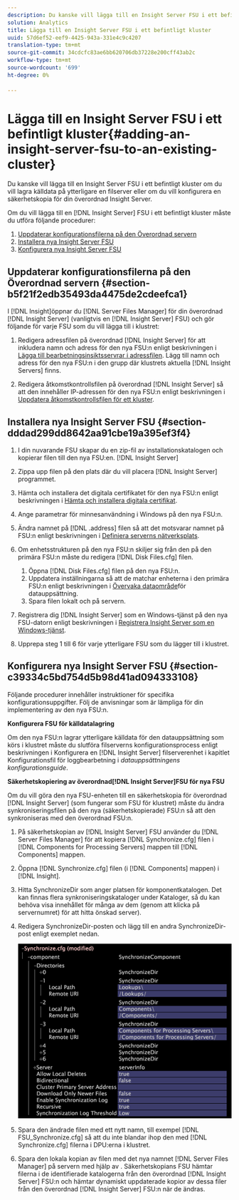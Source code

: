```yaml
---
description: Du kanske vill lägga till en Insight Server FSU i ett befintligt kluster om du vill lagra källdata på ytterligare en filserver eller om du vill konfigurera en säkerhetskopia för din överordnad Insight Server.
solution: Analytics
title: Lägga till en Insight Server FSU i ett befintligt kluster
uuid: 57d6ef52-eef9-4425-943a-331e4c9c4207
translation-type: tm+mt
source-git-commit: 34cdcfc83ae6bb620706db37228e200cff43ab2c
workflow-type: tm+mt
source-wordcount: '699'
ht-degree: 0%

---
```



# Lägga till en Insight Server FSU i ett befintligt kluster{#adding-an-insight-server-fsu-to-an-existing-cluster}

Du kanske vill lägga till en Insight Server FSU i ett befintligt kluster om du vill lagra källdata på ytterligare en filserver eller om du vill konfigurera en säkerhetskopia för din överordnad Insight Server.

Om du vill lägga till en [!DNL Insight Server] FSU i ett befintligt kluster måste du utföra följande procedurer:

1. [Uppdaterar konfigurationsfilerna på den Överordnad servern](../../../../../home/c-inst-svr/c-install-ins-svr/c-ins-svr-clstrs/c-add-ins-svrs-ex-clstr/c-add-fsu-ex-clstr.md#section-b5f21f2edb35493da4475de2cdeefca1)
1. [Installera nya Insight Server FSU](../../../../../home/c-inst-svr/c-install-ins-svr/c-ins-svr-clstrs/c-add-ins-svrs-ex-clstr/c-add-fsu-ex-clstr.md#section-dddad299dd8642aa91cbe19a395ef3f4)
1. [Konfigurera nya Insight Server FSU](../../../../../home/c-inst-svr/c-install-ins-svr/c-ins-svr-clstrs/c-add-ins-svrs-ex-clstr/c-add-fsu-ex-clstr.md#section-c39334c5bd754d5b98d41ad094333108)

## Uppdaterar konfigurationsfilerna på den Överordnad servern {#section-b5f21f2edb35493da4475de2cdeefca1}

I [!DNL Insight]öppnar du [!DNL Server Files Manager] för din överordnad [!DNL Insight Server] (vanligtvis en [!DNL Insight Server] FSU) och gör följande för varje FSU som du vill lägga till i klustret:

1. Redigera adressfilen på överordnad [!DNL Insight Server] för att inkludera namn och adress för den nya FSU:n enligt beskrivningen i [Lägga till bearbetningsinsiktsservrar i adressfilen](../../../../../home/c-inst-svr/c-install-ins-svr/c-ins-svr-clstrs/c-inst-ins-svr-clstr/c-inst-proc-clstr/c-config-mstr-ins-svr-clstr.md#section-2fe5298180164e8dbaa59ea6b6ff682d). Lägg till namn och adress för den nya FSU:n i den grupp där klustrets aktuella [!DNL Insight Servers] finns.

1. Redigera åtkomstkontrollsfilen på överordnad [!DNL Insight Server] så att den innehåller IP-adressen för den nya FSU:n enligt beskrivningen i [Uppdatera åtkomstkontrollsfilen för ett kluster](../../../../../home/c-inst-svr/c-install-ins-svr/c-ins-svr-clstrs/c-inst-ins-svr-clstr/c-inst-proc-clstr/c-config-mstr-ins-svr-clstr.md#section-fce1367d92a445168c35e9ca506e7d6b).

## Installera nya Insight Server FSU {#section-dddad299dd8642aa91cbe19a395ef3f4}

1. I din nuvarande FSU skapar du en zip-fil av installationskatalogen och kopierar filen till den nya FSU:en. [!DNL Insight Server]
1. Zippa upp filen på den plats där du vill placera [!DNL Insight Server] programmet.
1. Hämta och installera det digitala certifikatet för den nya FSU:n enligt beskrivningen i [Hämta och installera digitala certifikat](../../../../../home/c-inst-svr/c-install-ins-svr/t-install-proc-inst-svr-dpu/c-dnld-dgtl-cert/c-dnld-dgtl-cert.md#concept-4f79c240492f4e52b6375b4b3bbefa17).
1. Ange parametrar för minnesanvändning i Windows på den nya FSU:n.
1. Ändra namnet på [!DNL .address] filen så att det motsvarar namnet på FSU:n enligt beskrivningen i [Definiera serverns nätverksplats](../../../../../home/c-inst-svr/c-install-ins-svr/t-install-proc-inst-svr-dpu/c-svrs-ntwk-loc/c-svrs-ntwk-loc.md#concept-87dd2aa3448c415ca1285bc445a8c649).

1. Om enhetsstrukturen på den nya FSU:n skiljer sig från den på den primära FSU:n måste du redigera [!DNL Disk Files.cfg] filen.

   1. Öppna [!DNL Disk Files.cfg] filen på den nya FSU:n.
   1. Uppdatera inställningarna så att de matchar enheterna i den primära FSU:n enligt beskrivningen i [Övervaka dataområde](../../../../../home/c-inst-svr/c-admin-inst-svr/c-mntr-disk-spc/t-mntr-dtst-data-spc.md#task-6223fa2c718845678824a0a96df96a03)för datauppsättning.
   1. Spara filen lokalt och på servern.

1. Registrera dig [!DNL Insight Server] som en Windows-tjänst på den nya FSU-datorn enligt beskrivningen i [Registrera Insight Server som en Windows-tjänst](../../../../../home/c-inst-svr/c-install-ins-svr/t-install-proc-inst-svr-dpu/c-reg-wdws-svc.md#concept-f2c7aa891d544a2595aa01d0d796a540).

1. Upprepa steg 1 till 6 för varje ytterligare FSU som du lägger till i klustret.

## Konfigurera nya Insight Server FSU {#section-c39334c5bd754d5b98d41ad094333108}

Följande procedurer innehåller instruktioner för specifika konfigurationsuppgifter. Följ de anvisningar som är lämpliga för din implementering av den nya FSU:n.

**Konfigurera FSU för källdatalagring**

Om den nya FSU:n lagrar ytterligare källdata för den datauppsättning som körs i klustret måste du slutföra filserverns konfigurationsprocess enligt beskrivningen i Konfigurera en [!DNL Insight Server] filserverenhet i kapitlet Konfigurationsfil för loggbearbetning i *datauppsättningens konfigurationsguide*.

**Säkerhetskopiering av överordnad[!DNL Insight Server]FSU för nya FSU**

Om du vill göra den nya FSU-enheten till en säkerhetskopia för överordnad [!DNL Insight Server] (som fungerar som FSU för klustret) måste du ändra synkroniseringsfilen på den nya (säkerhetskopierade) FSU:n så att den synkroniseras med den överordnad FSU:n.

1. På säkerhetskopian av [!DNL Insight Server] FSU använder du [!DNL Server Files Manager] för att kopiera [!DNL Synchronize.cfg] filen i [!DNL Components for Processing Servers] mappen till [!DNL Components] mappen.

1. Öppna [!DNL Synchronize.cfg] filen (i [!DNL Components] mappen) i [!DNL Insight].

1. Hitta SynchronizeDir som anger platsen för komponentkatalogen. Det kan finnas flera synkroniseringskataloger under Kataloger, så du kan behöva visa innehållet för många av dem (genom att klicka på servernumret) för att hitta önskad server).
1. Redigera SynchronizeDir-posten och lägg till en andra SynchronizeDir-post enligt exemplet nedan.

   ![](assets/cfg_cluster_SynchronizeDirEditComponents.png)

1. Spara den ändrade filen med ett nytt namn, till exempel [!DNL FSU_Synchronize.cfg] så att du inte blandar ihop den med [!DNL Synchronize.cfg] filerna i DPU:erna i klustret.

1. Spara den lokala kopian av filen med det nya namnet [!DNL Server Files Manager] på servern med hjälp av . Säkerhetskopians FSU hämtar filerna i de identifierade katalogerna från den överordnad [!DNL Insight Server] FSU:n och hämtar dynamiskt uppdaterade kopior av dessa filer från den överordnad [!DNL Insight Server] FSU:n när de ändras.

